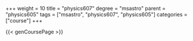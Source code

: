 +++
weight = 10
title = "physics607"
degree = "msastro"
parent = "physics605"
tags = ["msastro", "physics607", "physics605"]
categories = ["course"]
+++

{{< genCoursePage >}}
